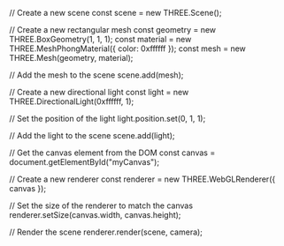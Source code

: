 <script src="https://cdnjs.cloudflare.com/ajax/libs/three.js/r128/three.min.js"></script>
<canvas id="myCanvas"></canvas>
// Create a new scene
const scene = new THREE.Scene();

// Create a new rectangular mesh
const geometry = new THREE.BoxGeometry(1, 1, 1);
const material = new THREE.MeshPhongMaterial({ color: 0xffffff });
const mesh = new THREE.Mesh(geometry, material);

// Add the mesh to the scene
scene.add(mesh);

// Create a new directional light
const light = new THREE.DirectionalLight(0xffffff, 1);

// Set the position of the light
light.position.set(0, 1, 1);

// Add the light to the scene
scene.add(light);

// Get the canvas element from the DOM
const canvas = document.getElementById("myCanvas");

// Create a new renderer
const renderer = new THREE.WebGLRenderer({ canvas });

// Set the size of the renderer to match the canvas
renderer.setSize(canvas.width, canvas.height);

// Render the scene
renderer.render(scene, camera);
